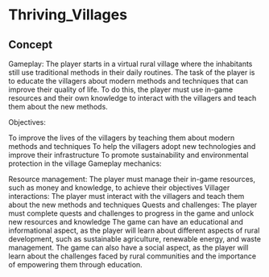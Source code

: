# Thriving_Villages

## Concept

Gameplay: The player starts in a virtual rural village where the inhabitants still use traditional methods in their daily routines. The task of the player is to educate the villagers about modern methods and techniques that can improve their quality of life. To do this, the player must use in-game resources and their own knowledge to interact with the villagers and teach them about the new methods.

Objectives:

To improve the lives of the villagers by teaching them about modern methods and techniques
To help the villagers adopt new technologies and improve their infrastructure
To promote sustainability and environmental protection in the village
Gameplay mechanics:

Resource management: The player must manage their in-game resources, such as money and knowledge, to achieve their objectives
Villager interactions: The player must interact with the villagers and teach them about the new methods and techniques
Quests and challenges: The player must complete quests and challenges to progress in the game and unlock new resources and knowledge
The game can have an educational and informational aspect, as the player will learn about different aspects of rural development, such as sustainable agriculture, renewable energy, and waste management. The game can also have a social aspect, as the player will learn about the challenges faced by rural communities and the importance of empowering them through education.

